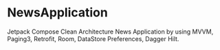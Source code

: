 # NewsApplication
Jetpack Compose Clean Architecture News Application by using MVVM, Paging3, Retrofit, Room, DataStore Preferences, Dagger Hilt.
